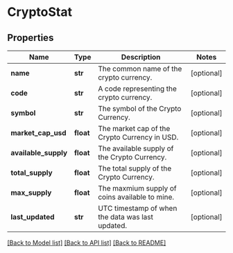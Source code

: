 # CryptoStat

## Properties
Name | Type | Description | Notes
------------ | ------------- | ------------- | -------------
**name** | **str** | The common name of the crypto currency. | [optional] 
**code** | **str** | A code representing the crypto currency. | [optional] 
**symbol** | **str** | The symbol of the Crypto Currency. | [optional] 
**market_cap_usd** | **float** | The market cap of the Crypto Currency in USD. | [optional] 
**available_supply** | **float** | The available supply of the Crypto Currency. | [optional] 
**total_supply** | **float** | The total supply of the Crypto Currency. | [optional] 
**max_supply** | **float** | The maxmium supply of coins available to mine. | [optional] 
**last_updated** | **str** | UTC timestamp of when the data was last updated. | [optional] 

[[Back to Model list]](../README.md#documentation-for-models) [[Back to API list]](../README.md#documentation-for-api-endpoints) [[Back to README]](../README.md)


